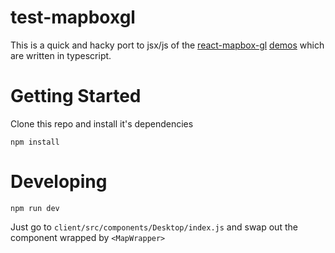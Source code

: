 test-mapboxgl
===============
This is a quick and hacky port to jsx/js of the [react-mapbox-gl](https://github.com/alex3165/react-mapbox-gl) [demos](http://alex3165.github.io/react-mapbox-gl/demos) which are written in typescript. 

# Getting Started
Clone this repo and install it's dependencies
```
npm install
```
# Developing
```
npm run dev
```
Just go to ```client/src/components/Desktop/index.js``` and swap out the component wrapped by ```<MapWrapper>``` 